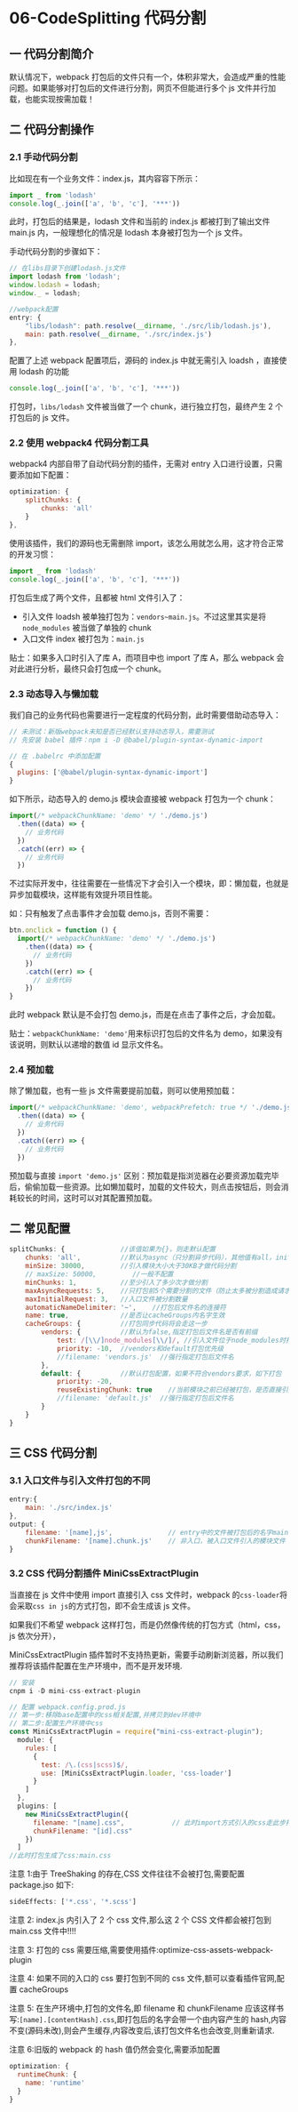 # 06-CodeSplitting 代码分割

## 一 代码分割简介

默认情况下，webpack 打包后的文件只有一个，体积非常大，会造成严重的性能问题。如果能够对打包后的文件进行分割，网页不但能进行多个 js 文件并行加载，也能实现按需加载！

## 二 代码分割操作

### 2.1 手动代码分割

比如现在有一个业务文件：index.js，其内容容下所示：

```js
import _ from 'lodash'
console.log(_.join(['a', 'b', 'c'], '***'))
```

此时，打包后的结果是，lodash 文件和当前的 index.js 都被打到了输出文件 main.js 内，一般理想化的情况是 lodash 本身被打包为一个 js 文件。

手动代码分割的步骤如下：

```js
// 在libs目录下创建lodash.js文件
import lodash from 'lodash';
window.lodash = lodash;
window._ = lodash;

//webpack配置
entry: {
    "libs/lodash": path.resolve(__dirname, './src/lib/lodash.js'),
    main: path.resolve(__dirname, './src/index.js')
},
```

配置了上述 webpack 配置项后，源码的 index.js 中就无需引入 loadsh ，直接使用 lodash 的功能

```js
console.log(_.join(['a', 'b', 'c'], '***'))
```

打包时，`libs/lodash` 文件被当做了一个 chunk，进行独立打包，最终产生 2 个打包后的 js 文件。

### 2.2 使用 webpack4 代码分割工具

webpack4 内部自带了自动代码分割的插件，无需对 entry 入口进行设置，只需要添加如下配置：

```js
optimization: {
    splitChunks: {
        chunks: 'all'
    }
},
```

使用该插件，我们的源码也无需删除 import，该怎么用就怎么用，这才符合正常的开发习惯：

```js
import _ from 'lodash'
console.log(_.join(['a', 'b', 'c'], '***'))
```

打包后生成了两个文件，且都被 html 文件引入了：

- 引入文件 loadsh 被单独打包为：`vendors~main.js`。不过这里其实是将 `node_modules` 被当做了单独的 chunk
- 入口文件 index 被打包为：`main.js`

贴士：如果多入口时引入了库 A，而项目中也 import 了库 A，那么 webpack 会对此进行分析，最终只会打包成一个 chunk。

### 2.3 动态导入与懒加载

我们自己的业务代码也需要进行一定程度的代码分割，此时需要借助动态导入：

```js
// 未测试：新版webpack未知是否已经默认支持动态导入，需要测试
// 先安装 babel 插件：npm i -D @babel/plugin-syntax-dynamic-import

// 在 .babelrc 中添加配置
{
  plugins: ['@babel/plugin-syntax-dynamic-import']
}
```

如下所示，动态导入的 demo.js 模块会直接被 webpack 打包为一个 chunk：

```js
import(/* webpackChunkName: 'demo' */ './demo.js')
  .then((data) => {
    // 业务代码
  })
  .catch((err) => {
    // 业务代码
  })
```

不过实际开发中，往往需要在一些情况下才会引入一个模块，即：懒加载，也就是异步加载模块，这样能有效提升项目性能。

如：只有触发了点击事件才会加载 demo.js，否则不需要：

```js
btn.onclick = function () {
  import(/* webpackChunkName: 'demo' */ './demo.js')
    .then((data) => {
      // 业务代码
    })
    .catch((err) => {
      // 业务代码
    })
}
```

此时 webpack 默认是不会打包 demo.js，而是在点击了事件之后，才会加载。

贴士：`webpackChunkName: 'demo'`用来标识打包后的文件名为 demo，如果没有该说明，则默认以递增的数值 id 显示文件名。

### 2.4 预加载

除了懒加载，也有一些 js 文件需要提前加载，则可以使用预加载：

```js
import(/* webpackChunkName: 'demo', webpackPrefetch: true */ './demo.js')
  .then((data) => {
    // 业务代码
  })
  .catch((err) => {
    // 业务代码
  })
```

预加载与直接 `import 'demo.js'` 区别：预加载是指浏览器在必要资源加载完毕后，偷偷加载一些资源。比如懒加载时，加载的文件较大，则点击按钮后，则会消耗较长的时间，这时可以对其配置预加载。

## 二 常见配置

```js
splitChunks: {              //该值如果为{}，则走默认配置
    chunks: 'all',          //默认为async（只分割异步代码），其他值有all，initial（只分割同步代码）,其实只需要这一个配置即可，其他地方全部不需要
    minSize: 30000,         //引入模块大小大于30KB才做代码分割
    // maxSize: 50000,         //一般不配置
    minChunks: 1,           //至少引入了多少次才做分割
    maxAsyncRequests: 5,    //只打包前5个需要分割的文件（防止太多被分割造成请求多）
    maxInitialRequest: 3,   //入口文件被分割数量
    automaticNameDelimiter: '~',    //打包后文件名的连接符
    name: true,             //是否让cacheGroups内名字生效
    cacheGroups: {          //打包同步代码将会走这一步
        vendors: {          //默认为false,指定打包后文件名是否有前缀
            test: /[\\/]node_modules[\\/]/, //引入文件位于node_modules时打包方式
            priority: -10,  //vendors和default打包优先级
            //filename: 'vendors.js'  //强行指定打包后文件名
        },
        default: {          //默认打包配置，如果不符合vendors要求，如下打包
            priority: -20,
            reuseExistingChunk: true    //当前模块之前已经被打包，是否直接引用之前被打包的模块
            //filename: 'default.js'  //强行指定打包后文件名
        }
    }
}
```

## 三 CSS 代码分割

### 3.1 入口文件与引入文件打包的不同

```js
entry:{
    main: './src/index.js'
},
output: {
    filename: '[name],js',              // entry中的文件被打包后的名字main
    chunkFilename: '[name].chunk.js'    // 非入口，被入口文件引入的模块文件
}
```

### 3.2 CSS 代码分割插件 MiniCssExtractPlugin

当直接在 js 文件中使用 import 直接引入 css 文件时，webpack 的`css-loader`将会采取`css in js`的方式打包，即不会生成该 js 文件。

如果我们不希望 webpack 这样打包，而是仍然像传统的打包方式（html，css，js 依次分开），

MiniCssExtractPlugin 插件暂时不支持热更新，需要手动刷新浏览器，所以我们推荐将该插件配置在生产环境中，而不是开发环境.

```js
// 安装
cnpm i -D mini-css-extract-plugin

// 配置 webpack.config.prod.js
// 第一步:移除base配置中的css相关配置,并拷贝到dev环境中
// 第二步:配置生产环境中css
const MiniCssExtractPlugin = require("mini-css-extract-plugin");
  module: {
    rules: [
      {
        test: /\.(css|scss)$/,
        use: [MiniCssExtractPlugin.loader, 'css-loader']
      }
    ]
  },
  plugins: [
    new MiniCssExtractPlugin({
      filename: "[name].css",            // 此时import方式引入的css走此步打包,并生成一个link加入html中,以前是直接以style形式追加
      chunkFilename: "[id].css"
    })
  ]
//此时打包生成了css:main.css
```

注意 1:由于 TreeShaking 的存在,CSS 文件往往不会被打包,需要配置 package.jso 如下:

```js
sideEffects: ['*.css', '*.scss']
```

注意 2: index.js 内引入了 2 个 css 文件,那么这 2 个 CSS 文件都会被打包到 main.css 文件中!!!!

注意 3: 打包的 css 需要压缩,需要使用插件:optimize-css-assets-webpack-plugin

注意 4: 如果不同的入口的 css 要打包到不同的 css 文件,额可以查看插件官网,配置 cacheGroups

注意 5: 在生产环境中,打包的文件名,即 filename 和 chunkFilename 应该这样书写:`[name].[contentHash].css`,即打包后的名字会带一个由内容产生的 hash,内容不变(源码未改),则会产生缓存,内容改变后,该打包文件名也会改变,则重新请求.

注意 6:旧版的 webpack 的 hash 值仍然会变化,需要添加配置

```js
optimization: {
  runtimeChunk: {
    name: 'runtime'
  }
}
```

